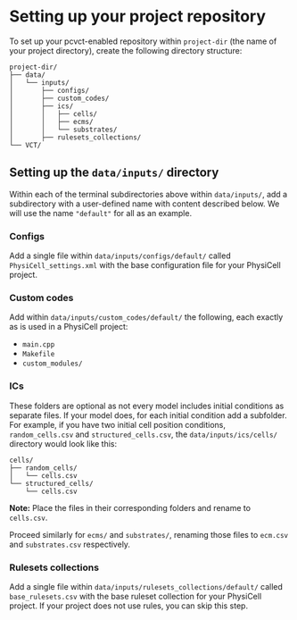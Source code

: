 # Setting up your project repository

To set up your pcvct-enabled repository within `project-dir` (the name of your project directory), create the following directory structure:

```
project-dir/
├── data/
│   └── inputs/
│       ├── configs/
│       ├── custom_codes/
│       ├── ics/
│       │   ├── cells/
│       │   ├── ecms/
│       │   └── substrates/
│       ├── rulesets_collections/
└── VCT/
```

## Setting up the `data/inputs/` directory

Within each of the terminal subdirectories above within `data/inputs/`, add a subdirectory with a user-defined name with content described below.
We will use the name `"default"` for all as an example.

### Configs

Add a single file within `data/inputs/configs/default/` called `PhysiCell_settings.xml` with the base configuration file for your PhysiCell project.

### Custom codes

Add within `data/inputs/custom_codes/default/` the following, each exactly as is used in a PhysiCell project:
- `main.cpp`
- `Makefile`
- `custom_modules/`

### ICs

These folders are optional as not every model includes initial conditions as separate files.
If your model does, for each initial condition add a subfolder.
For example, if you have two initial cell position conditions, `random_cells.csv` and `structured_cells.csv`, the `data/inputs/ics/cells/` directory would look like this:
```
cells/
├── random_cells/
│   └── cells.csv
└── structured_cells/
    └── cells.csv
```
**Note:** Place the files in their corresponding folders and rename to `cells.csv`.

Proceed similarly for `ecms/` and `substrates/`, renaming those files to `ecm.csv` and `substrates.csv` respectively.

### Rulesets collections

Add a single file within `data/inputs/rulesets_collections/default/` called `base_rulesets.csv` with the base ruleset collection for your PhysiCell project.
If your project does not use rules, you can skip this step.